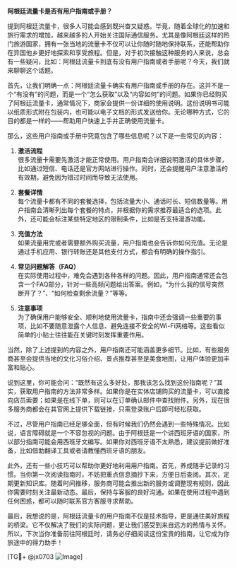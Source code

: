 **阿根廷流量卡是否有用户指南或手册？**

提到阿根廷流量卡，很多人可能会感到既兴奋又疑惑。毕竟，随着全球化的加速和旅行需求的增加，越来越多的人开始关注国际通信服务。尤其是像阿根廷这样的热门旅游国家，拥有一张当地的流量卡不仅可以让你随时随地保持联系，还能帮助你在异国他乡更好地探索和享受旅程。但是，对于初次接触这种服务的人来说，总会有一些疑问，比如：阿根廷流量卡到底有没有用户指南或者手册呢？今天，我们就来聊聊这个话题。

首先，让我们明确一点：阿根廷流量卡确实有用户指南或手册的存在。这并不是一个“有没有”的问题，而是一个“怎么获取”以及“内容如何”的问题。如果你已经购买了阿根廷流量卡，通常情况下，商家会提供一份详细的使用说明。这份说明书可能以纸质形式附在包装内，也可能以电子文档的形式发送给你。无论哪种方式，它的目的都是一样的——帮助用户快速上手并正确使用流量卡。

那么，这些用户指南或手册中究竟包含了哪些信息呢？以下是一些常见的内容：

1. **激活流程**  
   很多流量卡需要先激活才能正常使用。用户指南会详细说明激活的具体步骤，比如通过短信、电话还是官方网站进行操作。同时，还会提醒用户注意激活的有效期，避免因为错过时间而导致无法使用。

2. **套餐详情**  
   每个流量卡都有不同的套餐选择，包括流量大小、通话时长、短信数量等。用户指南会清晰列出每个套餐的特点，并根据你的需求推荐最适合的选项。此外，还可能会标注某些特定地区的限制条件，比如是否支持漫游功能。

3. **充值方法**  
   如果流量用完或者需要额外购买流量，用户指南也会告诉你如何充值。无论是通过手机应用、银行转账还是其他支付方式，都会有明确的操作指引。

4. **常见问题解答（FAQ）**  
   在实际使用过程中，难免会遇到各种各样的问题。因此，用户指南通常还会包含一个FAQ部分，针对一些高频问题给出答案。例如，“为什么我的信号突然断开了？”、“如何检查剩余流量？”等等。

5. **注意事项**  
   为了确保用户能够安全、顺利地使用流量卡，指南中还会强调一些重要的事项，比如不要随意泄露个人信息、避免连接不安全的Wi-Fi网络等。这些看似简单的小贴士往往能在关键时刻发挥重要作用。

当然，除了上述提到的内容之外，用户指南还可能涵盖更多细节。比如，有些服务商甚至会提供当地的文化习俗介绍、景点推荐甚至是美食地图，让用户体验更加丰富和贴心。

说到这里，你可能会问：“既然有这么多好处，那我该怎么找到这份指南呢？”其实，获取用户指南的方法非常多样。如果你是在实体店铺购买的流量卡，可以直接向店员索要；如果是在线下单，则可以在订单确认邮件中查找附件。另外，现在很多服务商都会在其官网上提供下载链接，只需登录账户后即可轻松获取。

不过，尽管用户指南已经足够全面，但有时候我们仍然会遇到一些特殊情况。比如说，语言障碍就是一个不容忽视的问题。由于阿根廷是一个讲西班牙语的国家，所以部分指南可能会用西班牙文编写。如果你对西班牙语不太熟悉，建议提前做好准备，比如借助翻译工具或者请教懂西班牙语的朋友。

此外，还有一些小技巧可以帮助你更好地利用用户指南。首先，养成随手记录的习惯。当你第一次阅读指南时，不妨把重点信息摘抄下来，方便日后查阅。其次，定期更新知识库。随着时间推移，服务商可能会推出新的服务或调整现有规则，因此你需要时刻关注最新动态。最后，保持与客服的良好沟通。如果在使用过程中遇到任何困惑，都可以随时联系官方客服寻求帮助。

最后，我想说的是，阿根廷流量卡的用户指南不仅是技术指导，更是通往美好旅程的桥梁。它不仅解决了我们的实际问题，更让我们感受到来自远方的热情与关怀。所以，下次当你准备前往阿根廷时，请务必仔细阅读这份宝贵的指南，让它成为你旅途中的得力助手！

[TG💪+ @jx0703 ![Image](https://github.com/user-attachments/assets/dbca1d08-cadb-493c-b0ec-ad6f7a83f270)]